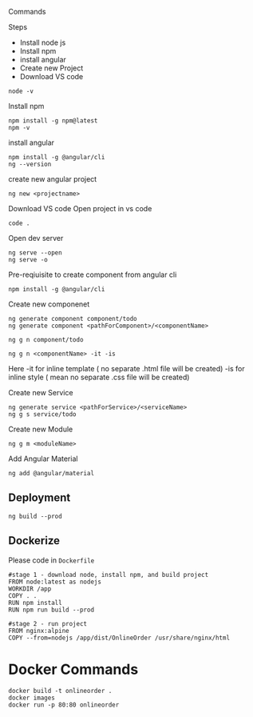 
Commands

Steps 

* Install node js
* Install npm
* install angular
* Create new Project
* Download VS code

```
node -v
```
Install npm

```
npm install -g npm@latest
npm -v
```

install angular
```
npm install -g @angular/cli
ng --version
```

create new angular project
```
ng new <projectname>
```

Download VS code
Open project in vs code 
```
code .
```

Open dev server
```
ng serve --open
ng serve -o
```
Pre-reqiuisite to create component from angular cli

```
npm install -g @angular/cli
```

Create new componenet
```
ng generate component component/todo
ng generate component <pathForComponent>/<componentName>

ng g n component/todo

ng g n <componentName> -it -is 
```

Here 
-it for inline template ( no separate .html file will be created)
-is for inline style ( mean no separate .css file will be created)


Create new Service
```
ng generate service <pathForService>/<serviceName>
ng g s service/todo
```

Create new Module
```
ng g m <moduleName>
```
Add Angular Material
```
ng add @angular/material
```
 
 ## Deployment
```
ng build --prod
```


## Dockerize 

Please code in ```Dockerfile```

```
#stage 1 - download node, install npm, and build project
FROM node:latest as nodejs
WORKDIR /app
COPY . .
RUN npm install
RUN npm run build --prod

#stage 2 - run project
FROM nginx:alpine
COPY --from=nodejs /app/dist/OnlineOrder /usr/share/nginx/html
```

# Docker Commands
```
docker build -t onlineorder .
docker images
docker run -p 80:80 onlineorder
```
